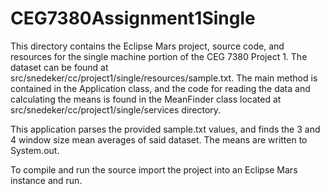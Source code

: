 # CEG7380Assignment1Single

This directory contains the Eclipse Mars project, source code, and resources for the single machine portion of the CEG 7380 Project 1.  The dataset can be found at src/snedeker/cc/project1/single/resources/sample.txt.  The main method is contained in the Application class, and the code for reading the data and calculating the means is found in the MeanFinder class located at src/snedeker/cc/project1/single/services directory.

This application parses the provided sample.txt values, and finds the 3 and 4 window size mean averages of said dataset.  The means are written to System.out.

To compile and run the source import the project into an Eclipse Mars instance and run.
